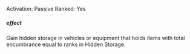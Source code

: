 Activation: Passive
Ranked: Yes
##### effect
Gain hidden storage in vehicles or equipment that holds items with total encumbrance equal to ranks in Hidden Storage.